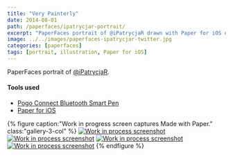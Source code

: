 ```yaml
---
title: "Very Painterly"
date: 2014-08-01
path: /paperfaces/ipatrycjar-portrait/
excerpt: "PaperFaces portrait of @iPatrycjaR drawn with Paper for iOS on an iPad."
image: ../../images/paperfaces-ipatrycjar-twitter.jpg
categories: [paperfaces]
tags: [portrait, illustration, Paper for iOS]
---
```


PaperFaces portrait of [@iPatrycjaR](https://twitter.com/ipatrycjar).

#### Tools used

- [Pogo Connect Bluetooth Smart Pen](https://www.amazon.com/gp/product/B009K448L4/ref=as_li_ss_tl?ie=UTF8&camp=1789&creative=390957&creativeASIN=B009K448L4&linkCode=as2&tag=mademist-20)
- [Paper for iOS](https://paper.bywetransfer.com/)

{% figure caption:"Work in progress screen captures Made with Paper." class:"gallery-3-col" %}
[![Work in process screenshot](../../images/paperfaces-ipatrycjar-process-1-600.jpg)](../../images/paperfaces-ipatrycjar-process-1-lg.jpg) [![Work in process screenshot](../../images/paperfaces-ipatrycjar-process-2-600.jpg)](../../images/paperfaces-ipatrycjar-process-2-lg.jpg) [![Work in process screenshot](../../images/paperfaces-ipatrycjar-process-3-600.jpg)](../../images/paperfaces-ipatrycjar-process-3-lg.jpg) [![Work in process screenshot](../../images/paperfaces-ipatrycjar-process-4-600.jpg)](../../images/paperfaces-ipatrycjar-process-4-lg.jpg)
{% endfigure %}
